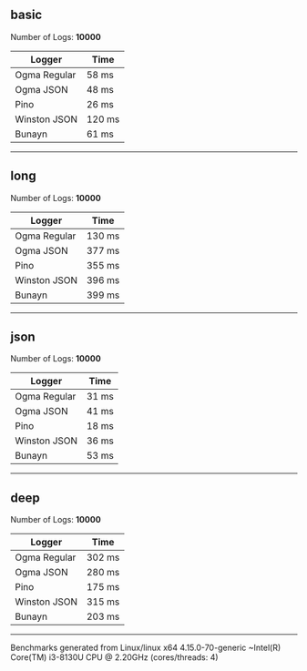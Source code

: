 ## basic

Number of Logs: **10000**

| Logger       | Time   |
| ------------ | ------ |
| Ogma Regular | 58 ms  |
| Ogma JSON    | 48 ms  |
| Pino         | 26 ms  |
| Winston JSON | 120 ms |
| Bunayn       | 61 ms  |

---

## long

Number of Logs: **10000**

| Logger       | Time   |
| ------------ | ------ |
| Ogma Regular | 130 ms |
| Ogma JSON    | 377 ms |
| Pino         | 355 ms |
| Winston JSON | 396 ms |
| Bunayn       | 399 ms |

---

## json

Number of Logs: **10000**

| Logger       | Time  |
| ------------ | ----- |
| Ogma Regular | 31 ms |
| Ogma JSON    | 41 ms |
| Pino         | 18 ms |
| Winston JSON | 36 ms |
| Bunayn       | 53 ms |

---

## deep

Number of Logs: **10000**

| Logger       | Time   |
| ------------ | ------ |
| Ogma Regular | 302 ms |
| Ogma JSON    | 280 ms |
| Pino         | 175 ms |
| Winston JSON | 315 ms |
| Bunayn       | 203 ms |

---

Benchmarks generated from Linux/linux x64 4.15.0-70-generic ~Intel(R) Core(TM) i3-8130U CPU @ 2.20GHz (cores/threads: 4)

